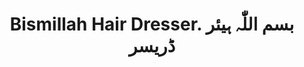 ---
title: "Bismillah Hair Dresser. بسم اللّٰہ ہیئر ڈریسر"
url: /karachi/bismillah-hair-dresser-bsm-llwh-hyy-r-ddrysr/
shop: hairdresser
---